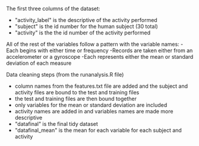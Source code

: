 The first three columns of the dataset:
- "activity_label" is the descriptive of the activity performed
- "subject" is the id number for the human subject (30 total)
- "activity" is the the id number of the activity performed


All of the rest of the variables follow a pattern with the variable names:
-Each begins with either time or frequency
-Records are taken either from an accelerometer or a gyroscope
-Each represents either the mean or standard deviation of each measure

Data cleaning steps (from the runanalysis.R file)
- column names from the features.txt file are added and the subject and activity files are bound to the test and training files
- the test and training files are then bound together
- only variables for the mean or standard deviation are included
- activity names are added in and variables names are made more descriptive
- "datafinal" is the final tidy dataset
- "datafinal_mean" is the mean for each variable for each subject and activity

